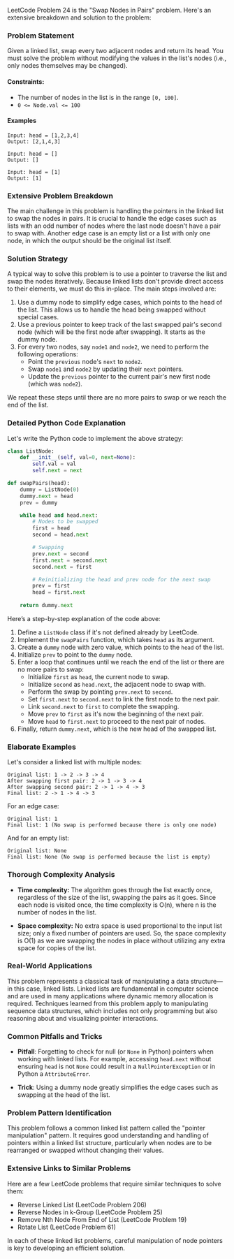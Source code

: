 LeetCode Problem 24 is the "Swap Nodes in Pairs" problem. Here's an extensive breakdown and solution to the problem:

### Problem Statement

Given a linked list, swap every two adjacent nodes and return its head. You must solve the problem without modifying the values in the list's nodes (i.e., only nodes themselves may be changed).

#### Constraints:
- The number of nodes in the list is in the range `[0, 100]`.
- `0 <= Node.val <= 100`

#### Examples
```
Input: head = [1,2,3,4]
Output: [2,1,4,3]
```

```
Input: head = []
Output: []
```

```
Input: head = [1]
Output: [1]
```

### Extensive Problem Breakdown

The main challenge in this problem is handling the pointers in the linked list to swap the nodes in pairs. It is crucial to handle the edge cases such as lists with an odd number of nodes where the last node doesn't have a pair to swap with. Another edge case is an empty list or a list with only one node, in which the output should be the original list itself.

### Solution Strategy

A typical way to solve this problem is to use a pointer to traverse the list and swap the nodes iteratively. Because linked lists don't provide direct access to their elements, we must do this in-place. The main steps involved are:

1. Use a dummy node to simplify edge cases, which points to the head of the list. This allows us to handle the head being swapped without special cases.
2. Use a previous pointer to keep track of the last swapped pair's second node (which will be the first node after swapping). It starts as the dummy node.
3. For every two nodes, say `node1` and `node2`, we need to perform the following operations:
   - Point the `previous` node's `next` to `node2`.
   - Swap `node1` and `node2` by updating their `next` pointers.
   - Update the `previous` pointer to the current pair's new first node (which was `node2`).

We repeat these steps until there are no more pairs to swap or we reach the end of the list.

### Detailed Python Code Explanation

Let's write the Python code to implement the above strategy:

```python
class ListNode:
    def __init__(self, val=0, next=None):
        self.val = val
        self.next = next

def swapPairs(head):
    dummy = ListNode(0)
    dummy.next = head
    prev = dummy

    while head and head.next:
        # Nodes to be swapped
        first = head
        second = head.next

        # Swapping
        prev.next = second
        first.next = second.next
        second.next = first

        # Reinitializing the head and prev node for the next swap
        prev = first
        head = first.next
    
    return dummy.next
```

Here’s a step-by-step explanation of the code above:

1. Define a `ListNode` class if it's not defined already by LeetCode.
2. Implement the `swapPairs` function, which takes `head` as its argument.
3. Create a `dummy` node with zero value, which points to the `head` of the list.
4. Initialize `prev` to point to the `dummy` node.
5. Enter a loop that continues until we reach the end of the list or there are no more pairs to swap:
   - Initialize `first` as `head`, the current node to swap.
   - Initialize `second` as `head.next`, the adjacent node to swap with.
   - Perform the swap by pointing `prev.next` to `second`.
   - Set `first.next` to `second.next` to link the first node to the next pair.
   - Link `second.next` to `first` to complete the swapping.
   - Move `prev` to `first` as it's now the beginning of the next pair.
   - Move `head` to `first.next` to proceed to the next pair of nodes.
6. Finally, return `dummy.next`, which is the new head of the swapped list.

### Elaborate Examples

Let's consider a linked list with multiple nodes:

```
Original list: 1 -> 2 -> 3 -> 4
After swapping first pair: 2 -> 1 -> 3 -> 4
After swapping second pair: 2 -> 1 -> 4 -> 3
Final list: 2 -> 1 -> 4 -> 3
```

For an edge case:

```
Original list: 1
Final list: 1 (No swap is performed because there is only one node)
```

And for an empty list:

```
Original list: None
Final list: None (No swap is performed because the list is empty)
```

### Thorough Complexity Analysis

- **Time complexity:** The algorithm goes through the list exactly once, regardless of the size of the list, swapping the pairs as it goes. Since each node is visited once, the time complexity is O(n), where n is the number of nodes in the list.

- **Space complexity:** No extra space is used proportional to the input list size; only a fixed number of pointers are used. So, the space complexity is O(1) as we are swapping the nodes in place without utilizing any extra space for copies of the list.

### Real-World Applications

This problem represents a classical task of manipulating a data structure—in this case, linked lists. Linked lists are fundamental in computer science and are used in many applications where dynamic memory allocation is required. Techniques learned from this problem apply to manipulating sequence data structures, which includes not only programming but also reasoning about and visualizing pointer interactions.

### Common Pitfalls and Tricks

- **Pitfall**: Forgetting to check for null (or `None` in Python) pointers when working with linked lists. For example, accessing `head.next` without ensuring `head` is not `None` could result in a `NullPointerException` or in Python a `AttributeError`.

- **Trick**: Using a dummy node greatly simplifies the edge cases such as swapping at the head of the list.

### Problem Pattern Identification

This problem follows a common linked list pattern called the "pointer manipulation" pattern. It requires good understanding and handling of pointers within a linked list structure, particularly when nodes are to be rearranged or swapped without changing their values.

### Extensive Links to Similar Problems

Here are a few LeetCode problems that require similar techniques to solve them:

- Reverse Linked List (LeetCode Problem 206)
- Reverse Nodes in k-Group (LeetCode Problem 25)
- Remove Nth Node From End of List (LeetCode Problem 19)
- Rotate List (LeetCode Problem 61)

In each of these linked list problems, careful manipulation of node pointers is key to developing an efficient solution.
